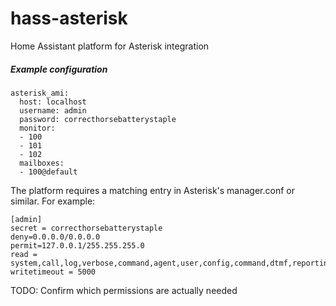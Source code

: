 # hass-asterisk
Home Assistant platform for Asterisk integration


##### Example configuration

```
asterisk_ami:
  host: localhost
  username: admin
  password: correcthorsebatterystaple
  monitor:
  - 100
  - 101
  - 102
  mailboxes:
  - 100@default
```

The platform requires a matching entry in Asterisk's manager.conf or similar. For example:

```
[admin]
secret = correcthorsebatterystaple
deny=0.0.0.0/0.0.0.0
permit=127.0.0.1/255.255.255.0
read = system,call,log,verbose,command,agent,user,config,command,dtmf,reporting,cdr,dialplan,originate,message
writetimeout = 5000
```

TODO: Confirm which permissions are actually needed
